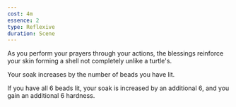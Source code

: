 ```yaml
---
cost: 4m
essence: 2
type: Reflexive
duration: Scene
---
```


As you perform your prayers through your actions, the blessings reinforce your skin forming a shell not completely unlike a turtle's.

Your soak increases by the number of beads you have lit.

If you have all 6 beads lit, your soak is increased by an additional 6, and you gain an additional 6 hardness.
